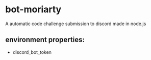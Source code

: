 # bot-moriarty

A automatic code challenge submission to discord made in node.js


## environment properties:
- discord_bot_token
